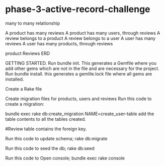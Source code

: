 # phase-3-active-record-challenge

many to many relationship

A product has many reviews
A product has many users, through reviews
A review belongs to a product
A review belongs to a user
A user has many reviews
A user has many products, through reviews


product Reviews ERD

GETTING STARTED.
Run bundle init. 
      This generates a Gemfile where you add other gems which are not in the file and are necessary for the project.
Run bundle install.
    this generates a gemlile.lock file where all gems are installed.

Create a Rake file 

Create migration files for products, users and reviews Run this code to create a migration:

 bundle exec rake db:create_migration NAME=create_user-table
  add the table contents to all the tables created.

  #Review table contains the foreign key.

Run this code to update schema;
      rake db:migrate

Run this code to seed the db;
     rake db:seed

Run this code to Open console;
    bundle exec rake console




